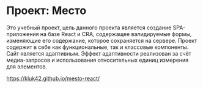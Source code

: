 # Проект: Место

Это учебный проект, цель данного проекта является создание SPA-приложения на базе React и CRA, содержащее валидируемые формы, изменяющие его содержание, которое сохраняется на сервере. Проект содержит в себе как функциональные, так и классовые компоненты. Сайт является адаптивным. Эффект адаптивности реализован за счёт медиа-запросов и использования относительных единиц измерения для элементов.

https://kluk42.github.io/mesto-react/
